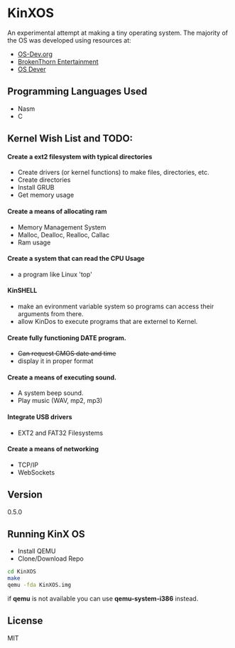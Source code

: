 
KinXOS
======
An experimental attempt at making a tiny operating system. The majority of the OS was developed using resources at:
* [OS-Dev.org]
* [BrokenThorn Entertainment]
* [OS Dever]

Programming Languages Used
-----
* Nasm 
* C

Kernel Wish List and TODO:
-----

#### Create a ext2 filesystem with typical directories
* Create drivers (or kernel functions) to make files, directories, etc.
* Create directories
* Install GRUB
* Get memory usage

#### Create a means of allocating ram
* Memory Management System
* Malloc, Dealloc, Realloc, Callac
* Ram usage 

#### Create a system that can read the CPU Usage
* a program like Linux 'top'

#### KinSHELL
* make an evironment variable system so programs can access their arguments from there.
* allow KinDos to execute programs that are externel to Kernel. 

#### Create fully functioning DATE program.
* ~~Can request CMOS date and time~~
* display it in proper format

#### Create a means of executing sound.
* A system beep sound.
* Play music (WAV, mp2, mp3)

#### Integrate USB drivers
* EXT2 and FAT32 Filesystems

#### Create a means of networking 
* TCP/IP
* WebSockets


Version
----
0.5.0


Running KinX OS
-----------
* Install QEMU
* Clone/Download Repo

```sh
cd KinXOS
make
qemu -fda KinXOS.img
```
if **qemu** is not available you can use **qemu-system-i386** instead.


License
----
MIT

[BrokenThorn Entertainment]:http://www.brokenthorn.com/
[OS Dever]:http://www.osdever.net/tutorials/
[OS-Dev.org]:http://wiki.osdev.org/